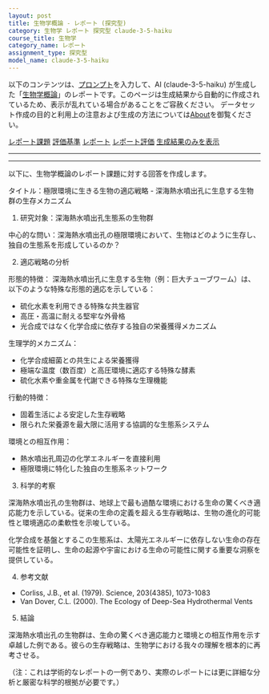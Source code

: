 ```yaml
---
layout: post
title: 生物学概論 - レポート (探究型)
category: 生物学 レポート 探究型 claude-3-5-haiku
course_title: 生物学
category_name: レポート
assignment_type: 探究型
model_name: claude-3-5-haiku
---
```


以下のコンテンツは、[プロンプト](http://127.0.0.1:8000/generated/生物学/claude-3-5-haiku/prompt_レポート-探究型.md)を入力して、AI (claude-3-5-haiku) が生成した「[生物学概論](/contents/生物学/)」のレポートです。このページは生成結果から自動的に作成されているため、表示が乱れている場合があることをご容赦ください。
データセット作成の目的と利用上の注意および生成の方法については[About](/About)を御覧ください。

[レポート課題](../レポート課題-探究型)
[評価基準](../評価基準-探究型)
[レポート](../レポート-探究型)
[レポート評価](../レポート評価-探究型)
[生成結果のみを表示](http://127.0.0.1:8000/generated/生物学/claude-3-5-haiku/レポート-探究型.md)
  

***
***
  
以下に、生物学概論のレポート課題に対する回答を作成します。

タイトル：極限環境に生きる生物の適応戦略 - 深海熱水噴出孔に生息する生物群の生存メカニズム

1. 研究対象：深海熱水噴出孔生態系の生物群

中心的な問い：深海熱水噴出孔の極限環境において、生物はどのように生存し、独自の生態系を形成しているのか？

2. 適応戦略の分析

形態的特徴：
深海熱水噴出孔に生息する生物（例：巨大チューブワーム）は、以下のような特殊な形態的適応を示している：
- 硫化水素を利用できる特殊な共生器官
- 高圧・高温に耐える堅牢な外骨格
- 光合成ではなく化学合成に依存する独自の栄養獲得メカニズム

生理学的メカニズム：
- 化学合成細菌との共生による栄養獲得
- 極端な温度（数百度）と高圧環境に適応する特殊な酵素
- 硫化水素や重金属を代謝できる特殊な生理機能

行動的特徴：
- 固着生活による安定した生存戦略
- 限られた栄養源を最大限に活用する協調的な生態系システム

環境との相互作用：
- 熱水噴出孔周辺の化学エネルギーを直接利用
- 極限環境に特化した独自の生態系ネットワーク

3. 科学的考察

深海熱水噴出孔の生物群は、地球上で最も過酷な環境における生命の驚くべき適応能力を示している。従来の生命の定義を超える生存戦略は、生物の進化的可能性と環境適応の柔軟性を示唆している。

化学合成を基盤とするこの生態系は、太陽光エネルギーに依存しない生命の存在可能性を証明し、生命の起源や宇宙における生命の可能性に関する重要な洞察を提供している。

4. 参考文献
- Corliss, J.B., et al. (1979). Science, 203(4385), 1073-1083
- Van Dover, C.L. (2000). The Ecology of Deep-Sea Hydrothermal Vents

5. 結論

深海熱水噴出孔の生物群は、生命の驚くべき適応能力と環境との相互作用を示す卓越した例である。彼らの生存戦略は、生物学における我々の理解を根本的に再考させる。

（注：これは学術的なレポートの一例であり、実際のレポートには更に詳細な分析と厳密な科学的根拠が必要です。）
